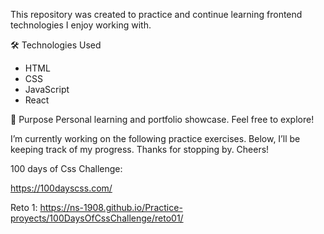 This repository was created to practice and continue learning frontend technologies I enjoy working with.

🛠️ Technologies Used
- HTML
- CSS
- JavaScript
- React

📌 Purpose
Personal learning and portfolio showcase.
Feel free to explore!

I’m currently working on the following practice exercises. 
Below, I’ll be keeping track of my progress. Thanks for stopping by.
Cheers!

100 days of Css Challenge: 

https://100dayscss.com/

Reto 1:  https://ns-1908.github.io/Practice-proyects/100DaysOfCssChallenge/reto01/

